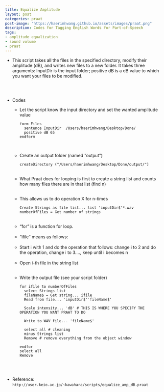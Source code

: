 ```yaml
---
title: Equalize Amplitude
layout: post
categories: praat
post-image: "https://haerimhwang.github.io/assets/images/praat.png"
description: Codes for Tagging English Words for Part-of-Speech
tags:
- amplitude equalization
- sound volume
- praat
---
```


* This script takes all the files in the specified directory, modify their amplitude (dB), and writes new files to a new folder. It takes three arguments: InputDir is the input folder; positive dB is a dB value to which you want your files to be modified.  
<br>
<br>

* Codes
    
    * Let the script know the input directory and set the wanted amplitude value
        
          form Files
            sentence InputDir  /Users/haerimhwang/Desktop/Done/
            positive dB 65
          endform
          
    <br>
    
    * Create an output folder (named “output”)
        
          createDirectory ("/Users/haerimhwang/Desktop/Done/output/")
          
    <br>
    
    * What Praat does for looping is first to create a string list and counts how many files there are in that list (find n)
    <br>
    
    * This allows us to do operation X for n-times
        
          Create Strings as file list... list 'inputDir$'*.wav
          numberOfFiles = Get number of strings
          
    <br>
    
    * “for” is a function for loop.
    <br>
    
    * “ifile” means as follows:
    <br>
    
    * Start i with 1 and do the operation that follows: change i to 2 and do the operation, change i to 3…., keep until i becomes n
    <br>
    
    * Open i-th file in the string list
    <br>
    
    * Write the output file (see your script folder)
        
          for ifile to numberOfFiles
            select Strings list
            fileName$ = Get string... ifile
            Read from file... 'inputDir$''fileName$'
            
            Scale intensity... 'dB' # THIS IS WHERE YOU SPECIFY THE OPERATION YOU WANT PRAAT TO DO
            
            Write to WAV file... 'fileName$'
            
            select all # cleaning
            minus Strings list 
            Remove # remove everything from the object window	
            
          endfor
          select all
          Remove
          
<br>
<br>

* Reference:  
  `http://user.keio.ac.jp/~kawahara/scripts/equalize_amp_dB.praat`
  
<br>
<br>

